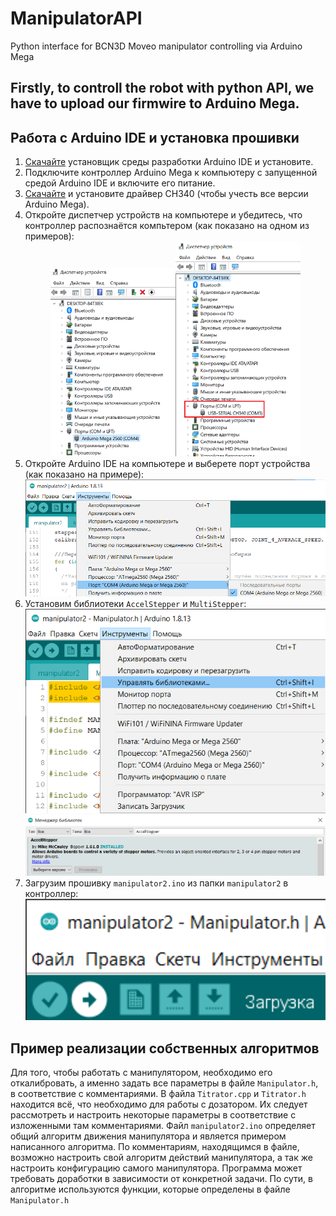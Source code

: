 # ManipulatorAPI
Python interface for BCN3D Moveo manipulator controlling via Arduino Mega

## Firstly, to controll the robot with python API, we have to upload our firmwire to Arduino Mega.

## <a name="48"></a> Работа с Arduino IDE и установка прошивки
1. [Скачайте](https://www.arduino.cc/en/software) установщик среды разработки Arduino IDE и установите.
2. Подключите контроллер Arduino Mega к компьютеру с запущенной средой Arduino IDE и включите его питание.
3. [Скачайте](https://www.arduino.cc/en/software) и установите драйвер CH340 (чтобы учесть все версии Arduino Mega).
4. Откройте диспетчер устройств на компьютере и убедитесь, что контроллер распознаётся компьтером (как показано на одном из примеров): <div align="center"><img width="200" src="imgProgramming/ArduinoMega.png"><img width="200" src="imgProgramming/CH340.png"></div>
5. Откройте Arduino IDE на компьютере и выберете порт устройства (как показано на примере):<div align="center"><img width="500" src="imgProgramming/COM4A.png"></div>
6. Установим библиотеки `AccelStepper` и `MultiStepper`: <div align="center"><img width="500" src="imgProgramming/lib.png"></div> <div align="center"><img width="500" src="imgProgramming/accel.png"></div>
7. Загрузим прошивку `manipulator2.ino` из папки `manipulator2` в контроллер: <div align="center"><img width="500" src="imgProgramming/download.png"></div>

## <a name="49"></a> Пример реализации собственных алгоритмов

Для того, чтобы работать с манипулятором, необходимо его откалибровать, а именно задать все параметры в файле `Manipulator.h`, в соответствие с комментариями. В файла `Titrator.cpp` и `Titrator.h` находится всё, что необходимо для работы с дозатором. Их следует рассмотреть и настроить некоторые параметры в соответствие с изложенными там комментариями. Файл `manipulator2.ino` определяет общий алгоритм движения манипулятора и является примером написанного алгоритма. По комментариям, находящимся в файле, возможно настроить свой алгоритм действий манипулятора, а так же настроить конфигурацию самого манипулятора. Программа может требовать доработки в зависимости от конкретной задачи. По сути, в алгоритме используются функции, которые определены в файле `Manipulator.h`


